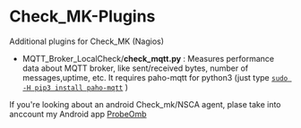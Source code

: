 # Check_MK-Plugins
Additional plugins for Check_MK (Nagios)

* MQTT_Broker_LocalCheck/**check_mqtt.py** : Measures performance data about MQTT broker, like sent/received bytes, number of messages,uptime, etc. It requires paho-mqtt for python3 (just type [`sudo -H pip3 install paho-mqtt`](https://pypi.python.org/pypi/paho-mqtt/1.3.1) )



If you're looking about an android Check_mk/NSCA agent,  plase take into anccount my Android app [ProbeOmb](https://play.google.com/store/apps/details?id=mrm.marco.probeomd) 
